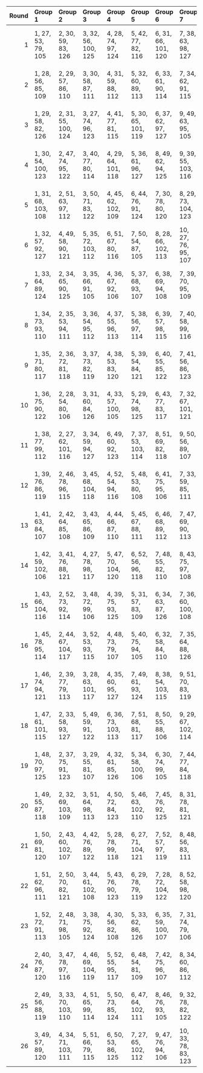 |   Round | Group 1             | Group 2             | Group 3             | Group 4             | Group 5             | Group 6             | Group 7             | Group 8              | Group 9              | Group 10             | Group 11             | Group 12             | Group 13             | Group 14             | Group 15             | Group 16             | Group 17             | Group 18             | Group 19            | Group 20            | Group 21            | Group 22             | Group 23             | Group 24        | Group 25        | Group 26        |
|--------:|:--------------------|:--------------------|:--------------------|:--------------------|:--------------------|:--------------------|:--------------------|:---------------------|:---------------------|:---------------------|:---------------------|:---------------------|:---------------------|:---------------------|:---------------------|:---------------------|:---------------------|:---------------------|:--------------------|:--------------------|:--------------------|:---------------------|:---------------------|:----------------|:----------------|:----------------|
|       1 | 1, 27, 53, 79, 105  | 2, 30, 59, 83, 126  | 3, 32, 56, 100, 125 | 4, 28, 74, 97, 124  | 5, 42, 77, 82, 116  | 6, 31, 66, 101, 120 | 7, 38, 63, 98, 127  | 10, 49, 64, 96, 106  | 11, 41, 57, 103, 118 | 12, 51, 73, 86, 122  | 13, 50, 60, 93, 111  | 14, 34, 72, 102, 119 | 16, 33, 76, 80, 113  | 17, 40, 78, 90, 109  | 18, 39, 62, 104, 112 | 19, 52, 69, 88, 110  | 20, 48, 68, 95, 123  | 21, 35, 75, 89, 121  | 22, 44, 71, 99, 107 | 23, 29, 61, 92, 117 | 24, 43, 55, 94, 114 | 25, 36, 70, 85, 115  | 26, 46, 65, 87, 108  | 8, 47, 67, 84   | 9, 45, 54, 91   | 15, 37, 58, 81  |
|       2 | 1, 28, 56, 85, 109  | 2, 29, 57, 86, 110  | 3, 30, 58, 87, 111  | 4, 31, 59, 88, 112  | 5, 32, 60, 89, 113  | 6, 33, 61, 90, 114  | 7, 34, 62, 91, 115  | 8, 35, 63, 92, 116   | 9, 36, 64, 93, 117   | 10, 37, 65, 94, 118  | 11, 38, 66, 95, 119  | 12, 39, 67, 96, 120  | 13, 40, 68, 97, 121  | 14, 41, 69, 98, 122  | 15, 42, 70, 99, 123  | 16, 43, 71, 79, 124  | 17, 44, 72, 80, 125  | 18, 45, 73, 81, 105  | 19, 46, 53, 82, 106 | 20, 47, 54, 83, 107 | 21, 27, 55, 84, 108 | 22, 48, 74, 100, 126 | 23, 49, 75, 101, 127 | 24, 50, 76, 102 | 25, 51, 77, 103 | 26, 52, 78, 104 |
|       3 | 1, 29, 58, 82, 126  | 2, 31, 55, 100, 124 | 3, 27, 74, 96, 123  | 4, 41, 77, 81, 115  | 5, 30, 65, 101, 119 | 6, 37, 62, 97, 127  | 9, 49, 63, 95, 105  | 10, 40, 56, 103, 117 | 11, 51, 72, 85, 121  | 12, 50, 59, 92, 110  | 13, 33, 71, 102, 118 | 15, 32, 76, 79, 112  | 16, 39, 78, 89, 108  | 17, 38, 61, 104, 111 | 18, 52, 68, 87, 109  | 19, 48, 67, 94, 122  | 20, 34, 75, 88, 120  | 21, 47, 73, 99, 125  | 22, 43, 70, 98, 106 | 23, 28, 60, 91, 116 | 24, 42, 54, 93, 113 | 25, 35, 69, 84, 114  | 26, 45, 64, 86, 107  | 7, 46, 66, 83   | 8, 44, 53, 90   | 14, 36, 57, 80  |
|       4 | 1, 30, 54, 100, 123 | 2, 47, 74, 95, 122  | 3, 40, 77, 80, 114  | 4, 29, 64, 101, 118 | 5, 36, 61, 96, 127  | 8, 49, 62, 94, 125  | 9, 39, 55, 103, 116 | 10, 51, 71, 84, 120  | 11, 50, 58, 91, 109  | 12, 32, 70, 102, 117 | 14, 31, 76, 99, 111  | 15, 38, 78, 88, 107  | 16, 37, 60, 104, 110 | 17, 52, 67, 86, 108  | 18, 48, 66, 93, 121  | 19, 33, 75, 87, 119  | 20, 46, 72, 98, 124  | 21, 28, 57, 81, 126  | 22, 42, 69, 97, 105 | 23, 27, 59, 90, 115 | 24, 41, 53, 92, 112 | 25, 34, 68, 83, 113  | 26, 44, 63, 85, 106  | 6, 45, 65, 82   | 7, 43, 73, 89   | 13, 35, 56, 79  |
|       5 | 1, 31, 68, 103, 108 | 2, 51, 63, 97, 112  | 3, 50, 71, 83, 122  | 4, 45, 62, 102, 109 | 6, 44, 76, 91, 124  | 7, 30, 78, 80, 120  | 8, 29, 73, 104, 123 | 9, 52, 59, 99, 121   | 10, 48, 58, 85, 113  | 11, 46, 75, 79, 111  | 12, 38, 64, 90, 116  | 13, 41, 70, 94, 126  | 14, 43, 67, 100, 115 | 15, 39, 74, 87, 114  | 16, 32, 77, 93, 106  | 17, 42, 56, 101, 110 | 18, 28, 53, 88, 127  | 21, 49, 54, 86, 117  | 22, 34, 61, 89, 118 | 23, 40, 72, 82, 107 | 24, 33, 66, 84, 125 | 25, 47, 60, 96, 105  | 26, 36, 55, 98, 119  | 5, 27, 69, 92   | 19, 37, 57, 95  | 20, 35, 65, 81  |
|       6 | 1, 32, 57, 92, 127  | 4, 49, 58, 90, 121  | 5, 35, 72, 103, 112 | 6, 51, 67, 80, 116  | 7, 50, 54, 87, 105  | 8, 28, 66, 102, 113 | 10, 27, 76, 95, 107 | 11, 34, 78, 84, 124  | 12, 33, 56, 104, 106 | 13, 52, 63, 82, 125  | 14, 48, 62, 89, 117  | 15, 29, 75, 83, 115  | 16, 42, 68, 94, 120  | 17, 45, 53, 98, 126  | 18, 47, 71, 100, 119 | 19, 43, 74, 91, 118  | 20, 36, 77, 97, 110  | 21, 46, 60, 101, 114 | 22, 38, 65, 93, 122 | 23, 44, 55, 86, 111 | 24, 37, 70, 88, 108 | 25, 30, 64, 79, 109  | 26, 40, 59, 81, 123  | 2, 41, 61, 99   | 3, 39, 69, 85   | 9, 31, 73, 96   |
|       7 | 1, 33, 64, 89, 124  | 2, 34, 65, 90, 125  | 3, 35, 66, 91, 105  | 4, 36, 67, 92, 106  | 5, 37, 68, 93, 107  | 6, 38, 69, 94, 108  | 7, 39, 70, 95, 109  | 8, 40, 71, 96, 110   | 9, 41, 72, 97, 111   | 10, 42, 73, 98, 112  | 11, 43, 53, 99, 113  | 12, 44, 54, 79, 114  | 13, 45, 55, 80, 115  | 14, 46, 56, 81, 116  | 15, 47, 57, 82, 117  | 16, 27, 58, 83, 118  | 17, 28, 59, 84, 119  | 18, 29, 60, 85, 120  | 19, 30, 61, 86, 121 | 20, 31, 62, 87, 122 | 21, 32, 63, 88, 123 | 23, 50, 77, 104, 126 | 24, 51, 78, 100, 127 | 22, 49, 76, 103 | 25, 52, 74, 101 | 26, 48, 75, 102 |
|       8 | 1, 34, 73, 93, 110  | 2, 35, 53, 94, 111  | 3, 36, 54, 95, 112  | 4, 37, 55, 96, 113  | 5, 38, 56, 97, 114  | 6, 39, 57, 98, 115  | 7, 40, 58, 99, 116  | 8, 41, 59, 79, 117   | 9, 42, 60, 80, 118   | 10, 43, 61, 81, 119  | 11, 44, 62, 82, 120  | 12, 45, 63, 83, 121  | 13, 46, 64, 84, 122  | 14, 47, 65, 85, 123  | 15, 27, 66, 86, 124  | 16, 28, 67, 87, 125  | 17, 29, 68, 88, 105  | 18, 30, 69, 89, 106  | 19, 31, 70, 90, 107 | 20, 32, 71, 91, 108 | 21, 33, 72, 92, 109 | 24, 52, 75, 103, 126 | 25, 48, 76, 104, 127 | 22, 50, 78, 101 | 23, 51, 74, 102 | 26, 49, 77, 100 |
|       9 | 1, 35, 71, 80, 117  | 2, 36, 72, 81, 118  | 3, 37, 73, 82, 119  | 4, 38, 53, 83, 120  | 5, 39, 54, 84, 121  | 6, 40, 55, 85, 122  | 7, 41, 56, 86, 123  | 8, 42, 57, 87, 124   | 9, 43, 58, 88, 125   | 10, 44, 59, 89, 105  | 11, 45, 60, 90, 106  | 12, 46, 61, 91, 107  | 13, 47, 62, 92, 108  | 14, 27, 63, 93, 109  | 15, 28, 64, 94, 110  | 16, 29, 65, 95, 111  | 17, 30, 66, 96, 112  | 18, 31, 67, 97, 113  | 19, 32, 68, 98, 114 | 20, 33, 69, 99, 115 | 21, 34, 70, 79, 116 | 25, 49, 78, 102, 126 | 26, 50, 74, 103, 127 | 22, 51, 75, 104 | 23, 52, 76, 100 | 24, 48, 77, 101 |
|      10 | 1, 36, 75, 90, 122  | 2, 28, 54, 80, 106  | 3, 31, 60, 84, 126  | 4, 33, 57, 100, 105 | 5, 29, 74, 98, 125  | 6, 43, 77, 83, 117  | 7, 32, 67, 101, 121 | 8, 39, 64, 99, 127   | 11, 49, 65, 97, 107  | 12, 42, 58, 103, 119 | 13, 51, 53, 87, 123  | 14, 50, 61, 94, 112  | 15, 35, 73, 102, 120 | 17, 34, 76, 81, 114  | 18, 41, 78, 91, 110  | 19, 40, 63, 104, 113 | 20, 52, 70, 89, 111  | 21, 48, 69, 96, 124  | 22, 45, 72, 79, 108 | 23, 30, 62, 93, 118 | 24, 44, 56, 95, 115 | 25, 37, 71, 86, 116  | 26, 47, 66, 88, 109  | 9, 27, 68, 85   | 10, 46, 55, 92  | 16, 38, 59, 82  |
|      11 | 1, 38, 77, 99, 112  | 2, 27, 62, 101, 116 | 3, 34, 59, 94, 127  | 6, 49, 60, 92, 123  | 7, 37, 53, 103, 114 | 8, 51, 69, 82, 118  | 9, 50, 56, 89, 107  | 10, 30, 68, 102, 115 | 12, 29, 76, 97, 109  | 13, 36, 78, 86, 105  | 14, 35, 58, 104, 108 | 15, 52, 65, 84, 106  | 16, 48, 64, 91, 119  | 17, 31, 75, 85, 117  | 18, 44, 70, 96, 122  | 19, 47, 55, 79, 126  | 20, 28, 73, 100, 121 | 21, 45, 74, 93, 120  | 22, 40, 67, 95, 124 | 23, 46, 57, 88, 113 | 24, 39, 72, 90, 110 | 25, 32, 66, 81, 111  | 26, 42, 61, 83, 125  | 4, 43, 63, 80   | 5, 41, 71, 87   | 11, 33, 54, 98  |
|      12 | 1, 39, 76, 86, 119  | 2, 46, 78, 96, 115  | 3, 45, 68, 104, 118 | 4, 52, 54, 94, 116  | 5, 48, 53, 80, 108  | 6, 41, 75, 95, 106  | 7, 33, 59, 85, 111  | 8, 36, 65, 89, 126   | 9, 38, 62, 100, 110  | 10, 34, 74, 82, 109  | 11, 27, 77, 88, 122  | 12, 37, 72, 101, 105 | 13, 44, 69, 83, 127  | 16, 49, 70, 81, 112  | 17, 47, 63, 103, 124 | 18, 51, 58, 92, 107  | 19, 50, 66, 99, 117  | 20, 40, 57, 102, 125 | 22, 29, 56, 84, 113 | 23, 35, 67, 98, 123 | 24, 28, 61, 79, 120 | 25, 42, 55, 91, 121  | 26, 31, 71, 93, 114  | 14, 32, 73, 90  | 15, 30, 60, 97  | 21, 43, 64, 87  |
|      13 | 1, 41, 63, 84, 107  | 2, 42, 64, 85, 108  | 3, 43, 65, 86, 109  | 4, 44, 66, 87, 110  | 5, 45, 67, 88, 111  | 6, 46, 68, 89, 112  | 7, 47, 69, 90, 113  | 8, 27, 70, 91, 114   | 9, 28, 71, 92, 115   | 10, 29, 72, 93, 116  | 11, 30, 73, 94, 117  | 12, 31, 53, 95, 118  | 13, 32, 54, 96, 119  | 14, 33, 55, 97, 120  | 15, 34, 56, 98, 121  | 16, 35, 57, 99, 122  | 17, 36, 58, 79, 123  | 18, 37, 59, 80, 124  | 19, 38, 60, 81, 125 | 20, 39, 61, 82, 105 | 21, 40, 62, 83, 106 | 22, 52, 77, 102, 127 | 26, 51, 76, 101, 126 | 23, 48, 78, 103 | 24, 49, 74, 104 | 25, 50, 75, 100 |
|      14 | 1, 42, 59, 102, 106 | 3, 41, 76, 88, 121  | 4, 27, 78, 98, 117  | 5, 47, 70, 104, 120 | 6, 52, 56, 96, 118  | 7, 48, 55, 82, 110  | 8, 43, 75, 97, 108  | 9, 35, 61, 87, 113   | 10, 38, 67, 91, 126  | 11, 40, 64, 100, 112 | 12, 36, 74, 84, 111  | 13, 29, 77, 90, 124  | 14, 39, 53, 101, 107 | 15, 46, 71, 85, 127  | 18, 49, 72, 83, 114  | 19, 28, 65, 103, 105 | 20, 51, 60, 94, 109  | 21, 50, 68, 80, 119  | 22, 31, 58, 86, 115 | 23, 37, 69, 79, 125 | 24, 30, 63, 81, 122 | 25, 44, 57, 93, 123  | 26, 33, 73, 95, 116  | 2, 45, 66, 89   | 16, 34, 54, 92  | 17, 32, 62, 99  |
|      15 | 1, 43, 66, 104, 116 | 2, 52, 73, 92, 114  | 3, 48, 72, 99, 106  | 4, 39, 75, 93, 125  | 5, 31, 57, 83, 109  | 6, 34, 63, 87, 126  | 7, 36, 60, 100, 108 | 8, 32, 74, 80, 107   | 9, 46, 77, 86, 120   | 10, 35, 70, 101, 124 | 11, 42, 67, 81, 127  | 14, 49, 68, 79, 110  | 15, 45, 61, 103, 122 | 16, 51, 56, 90, 105  | 17, 50, 64, 97, 115  | 18, 38, 55, 102, 123 | 20, 37, 76, 84, 117  | 21, 44, 78, 94, 113  | 22, 27, 54, 82, 111 | 23, 33, 65, 96, 121 | 24, 47, 59, 98, 118 | 25, 40, 53, 89, 119  | 26, 29, 69, 91, 112  | 12, 30, 71, 88  | 13, 28, 58, 95  | 19, 41, 62, 85  |
|      16 | 1, 45, 78, 95, 114  | 2, 44, 67, 104, 117 | 3, 52, 53, 93, 115  | 4, 48, 73, 79, 107  | 5, 40, 75, 94, 105  | 6, 32, 58, 84, 110  | 7, 35, 64, 88, 126  | 8, 37, 61, 100, 109  | 9, 33, 74, 81, 108   | 10, 47, 77, 87, 121  | 11, 36, 71, 101, 125 | 12, 43, 68, 82, 127  | 15, 49, 69, 80, 111  | 16, 46, 62, 103, 123 | 17, 51, 57, 91, 106  | 18, 50, 65, 98, 116  | 19, 39, 56, 102, 124 | 21, 38, 76, 85, 118  | 22, 28, 55, 83, 112 | 23, 34, 66, 97, 122 | 24, 27, 60, 99, 119 | 25, 41, 54, 90, 120  | 26, 30, 70, 92, 113  | 13, 31, 72, 89  | 14, 29, 59, 96  | 20, 42, 63, 86  |
|      17 | 1, 46, 74, 94, 121  | 2, 39, 77, 79, 113  | 3, 28, 63, 101, 117 | 4, 35, 60, 95, 127  | 7, 49, 61, 93, 124  | 8, 38, 54, 103, 115 | 9, 51, 70, 83, 119  | 10, 50, 57, 90, 108  | 11, 31, 69, 102, 116 | 13, 30, 76, 98, 110  | 14, 37, 78, 87, 106  | 15, 36, 59, 104, 109 | 16, 52, 66, 85, 107  | 17, 48, 65, 92, 120  | 18, 32, 75, 86, 118  | 19, 45, 71, 97, 123  | 20, 27, 56, 80, 126  | 21, 29, 53, 100, 122 | 22, 41, 68, 96, 125 | 23, 47, 58, 89, 114 | 24, 40, 73, 91, 111 | 25, 33, 67, 82, 112  | 26, 43, 62, 84, 105  | 5, 44, 64, 81   | 6, 42, 72, 88   | 12, 34, 55, 99  |
|      18 | 1, 47, 61, 101, 115 | 2, 33, 58, 93, 127  | 5, 49, 59, 91, 122  | 6, 36, 73, 103, 113 | 7, 51, 68, 81, 117  | 8, 50, 55, 88, 106  | 9, 29, 67, 102, 114 | 11, 28, 76, 96, 108  | 12, 35, 78, 85, 125  | 13, 34, 57, 104, 107 | 14, 52, 64, 83, 105  | 15, 48, 63, 90, 118  | 16, 30, 75, 84, 116  | 17, 43, 69, 95, 121  | 18, 46, 54, 99, 126  | 19, 27, 72, 100, 120 | 20, 44, 74, 92, 119  | 21, 37, 77, 98, 111  | 22, 39, 66, 94, 123 | 23, 45, 56, 87, 112 | 24, 38, 71, 89, 109 | 25, 31, 65, 80, 110  | 26, 41, 60, 82, 124  | 3, 42, 62, 79   | 4, 40, 70, 86   | 10, 32, 53, 97  |
|      19 | 1, 48, 70, 97, 125  | 2, 37, 75, 91, 123  | 3, 29, 55, 81, 107  | 4, 32, 61, 85, 126  | 5, 34, 58, 100, 106 | 6, 30, 74, 99, 105  | 7, 44, 77, 84, 118  | 8, 33, 68, 101, 122  | 9, 40, 65, 79, 127   | 12, 49, 66, 98, 108  | 13, 43, 59, 103, 120 | 14, 51, 54, 88, 124  | 15, 50, 62, 95, 113  | 16, 36, 53, 102, 121 | 18, 35, 76, 82, 115  | 19, 42, 78, 92, 111  | 20, 41, 64, 104, 114 | 21, 52, 71, 90, 112  | 22, 46, 73, 80, 109 | 23, 31, 63, 94, 119 | 24, 45, 57, 96, 116 | 25, 38, 72, 87, 117  | 26, 27, 67, 89, 110  | 10, 28, 69, 86  | 11, 47, 56, 93  | 17, 39, 60, 83  |
|      20 | 1, 49, 55, 87, 118  | 2, 32, 69, 103, 109 | 3, 51, 64, 98, 113  | 4, 50, 72, 84, 123  | 5, 46, 63, 102, 110 | 7, 45, 76, 92, 125  | 8, 31, 78, 81, 121  | 9, 30, 53, 104, 124  | 10, 52, 60, 79, 122  | 11, 48, 59, 86, 114  | 12, 47, 75, 80, 112  | 13, 39, 65, 91, 117  | 14, 42, 71, 95, 126  | 15, 44, 68, 100, 116 | 16, 40, 74, 88, 115  | 17, 33, 77, 94, 107  | 18, 43, 57, 101, 111 | 19, 29, 54, 89, 127  | 22, 35, 62, 90, 119 | 23, 41, 73, 83, 108 | 24, 34, 67, 85, 105 | 25, 27, 61, 97, 106  | 26, 37, 56, 99, 120  | 6, 28, 70, 93   | 20, 38, 58, 96  | 21, 36, 66, 82  |
|      21 | 1, 50, 69, 81, 120  | 2, 43, 60, 102, 107 | 4, 42, 76, 89, 122  | 5, 28, 78, 99, 118  | 6, 27, 71, 104, 121 | 7, 52, 57, 97, 119  | 8, 48, 56, 83, 111  | 9, 44, 75, 98, 109   | 10, 36, 62, 88, 114  | 11, 39, 68, 92, 126  | 12, 41, 65, 100, 113 | 13, 37, 74, 85, 112  | 14, 30, 77, 91, 125  | 15, 40, 54, 101, 108 | 16, 47, 72, 86, 127  | 19, 49, 73, 84, 115  | 20, 29, 66, 103, 106 | 21, 51, 61, 95, 110  | 22, 32, 59, 87, 116 | 23, 38, 70, 80, 105 | 24, 31, 64, 82, 123 | 25, 45, 58, 94, 124  | 26, 34, 53, 96, 117  | 3, 46, 67, 90   | 17, 35, 55, 93  | 18, 33, 63, 79  |
|      22 | 1, 51, 62, 96, 111  | 2, 50, 70, 82, 121  | 3, 44, 61, 102, 108 | 5, 43, 76, 90, 123  | 6, 29, 78, 79, 119  | 7, 28, 72, 104, 122 | 8, 52, 58, 98, 120  | 9, 48, 57, 84, 112   | 10, 45, 75, 99, 110  | 11, 37, 63, 89, 115  | 12, 40, 69, 93, 126  | 13, 42, 66, 100, 114 | 14, 38, 74, 86, 113  | 15, 31, 77, 92, 105  | 16, 41, 55, 101, 109 | 17, 27, 73, 87, 127  | 20, 49, 53, 85, 116  | 21, 30, 67, 103, 107 | 22, 33, 60, 88, 117 | 23, 39, 71, 81, 106 | 24, 32, 65, 83, 124 | 25, 46, 59, 95, 125  | 26, 35, 54, 97, 118  | 4, 47, 68, 91   | 18, 36, 56, 94  | 19, 34, 64, 80  |
|      23 | 1, 52, 72, 91, 113  | 2, 48, 71, 98, 105  | 3, 38, 75, 92, 124  | 4, 30, 56, 82, 108  | 5, 33, 62, 86, 126  | 6, 35, 59, 100, 107 | 7, 31, 74, 79, 106  | 8, 45, 77, 85, 119   | 9, 34, 69, 101, 123  | 10, 41, 66, 80, 127  | 13, 49, 67, 99, 109  | 14, 44, 60, 103, 121 | 15, 51, 55, 89, 125  | 16, 50, 63, 96, 114  | 17, 37, 54, 102, 122 | 19, 36, 76, 83, 116  | 20, 43, 78, 93, 112  | 21, 42, 65, 104, 115 | 22, 47, 53, 81, 110 | 23, 32, 64, 95, 120 | 24, 46, 58, 97, 117 | 25, 39, 73, 88, 118  | 26, 28, 68, 90, 111  | 11, 29, 70, 87  | 12, 27, 57, 94  | 18, 40, 61, 84  |
|      24 | 2, 40, 76, 87, 120  | 3, 47, 78, 97, 116  | 4, 46, 69, 104, 119 | 5, 52, 55, 95, 117  | 6, 48, 54, 81, 109  | 7, 42, 75, 96, 107  | 8, 34, 60, 86, 112  | 9, 37, 66, 90, 126   | 10, 39, 63, 100, 111 | 11, 35, 74, 83, 110  | 12, 28, 77, 89, 123  | 13, 38, 73, 101, 106 | 14, 45, 70, 84, 127  | 17, 49, 71, 82, 113  | 18, 27, 64, 103, 125 | 19, 51, 59, 93, 108  | 20, 50, 67, 79, 118  | 21, 41, 58, 102, 105 | 22, 30, 57, 85, 114 | 23, 36, 68, 99, 124 | 24, 29, 62, 80, 121 | 25, 43, 56, 92, 122  | 26, 32, 72, 94, 115  | 1, 44, 65, 88   | 15, 33, 53, 91  | 16, 31, 61, 98  |
|      25 | 2, 49, 56, 88, 119  | 3, 33, 70, 103, 110 | 4, 51, 65, 99, 114  | 5, 50, 73, 85, 124  | 6, 47, 64, 102, 111 | 8, 46, 76, 93, 105  | 9, 32, 78, 82, 122  | 10, 31, 54, 104, 125 | 11, 52, 61, 80, 123  | 12, 48, 60, 87, 115  | 13, 27, 75, 81, 113  | 14, 40, 66, 92, 118  | 15, 43, 72, 96, 126  | 16, 45, 69, 100, 117 | 17, 41, 74, 89, 116  | 18, 34, 77, 95, 108  | 19, 44, 58, 101, 112 | 20, 30, 55, 90, 127  | 22, 36, 63, 91, 120 | 23, 42, 53, 84, 109 | 24, 35, 68, 86, 106 | 25, 28, 62, 98, 107  | 26, 38, 57, 79, 121  | 1, 37, 67, 83   | 7, 29, 71, 94   | 21, 39, 59, 97  |
|      26 | 3, 49, 57, 89, 120  | 4, 34, 71, 103, 111 | 5, 51, 66, 79, 115  | 6, 50, 53, 86, 125  | 7, 27, 65, 102, 112 | 9, 47, 76, 94, 106  | 10, 33, 78, 83, 123 | 11, 32, 55, 104, 105 | 12, 52, 62, 81, 124  | 13, 48, 61, 88, 116  | 14, 28, 75, 82, 114  | 15, 41, 67, 93, 119  | 16, 44, 73, 97, 126  | 17, 46, 70, 100, 118 | 18, 42, 74, 90, 117  | 19, 35, 77, 96, 109  | 20, 45, 59, 101, 113 | 21, 31, 56, 91, 127  | 22, 37, 64, 92, 121 | 23, 43, 54, 85, 110 | 24, 36, 69, 87, 107 | 25, 29, 63, 99, 108  | 26, 39, 58, 80, 122  | 1, 40, 60, 98   | 2, 38, 68, 84   | 8, 30, 72, 95   |